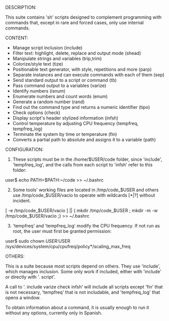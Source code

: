 DESCRIPTION:

This suite contains 'sh' scripts designed to complement programming with
commands that, except in rare and forced cases, only use internal commands.

CONTENT:

- Manage script inclusion (include)
- Filter text: highlight, delete, replace and output mode (shead)
- Manipulate strings and variables (trip,trim)
- Colorize/style text (tize)
- Positionable text generator, with style, repetitions and more (parp)
- Separate instances and can execute commands with each of them (sep)
- Send standard output to a script or command (tb)
- Pass command output to a variables (varize)
- Identify numbers (isnum)
- Enumerate numbers and count words (enum)
- Generate a random number (rand)
- Find out the command type and returns a numeric identifier (tipo)
- Check options (check)
- Display script's header stylized information (infsh)
- Control temperature by adjusting CPU frequency (tempfreq, tempfreq_log)
- Terminate the system by time or temperature (fin)
- Converts a partial path to absolute and assigns it to a variable (path)

CONFIGURATION:

1. These scripts must be in the /home/$USER/code folder, since 'include',
'tempfreq_log', and the calls from each script to 'infsh' refer to this folder:

user$ echo PATH=$PATH:~/code >> ~/.bashrc

2. Some tools' working files are located in /tmp/code_$USER and others use
/tmp/code_$USER/vacio to operate with wildcards [*|?] without incident.

[ -e /tmp/code_$USER/vacio ] || { mkdir /tmp/code_$USER ; mkdir -m -w /tmp/code_$USER/vacio ;} >> ~/.bashrc

3. 'tempfreq' and 'tempfreq_log' modify the CPU frequency. If not run as root,
the user must first be granted permission:

user$ sudo chown $USER:$USER /sys/devices/system/cpu/cpufreq/policy*/scaling_max_freq

OTHERS:

This is a suite because most scripts depend on others. They use 'include', which
manages inclusion. Some only work if included, either with 'include' or directly
with '. script'.

A call to '. include varize check infsh' will include all scripts except 'fin'
that is not necessary, 'tempfreq' that is not includable, and 'tempfreq_log'
that opens a window.

To obtain information about a command, it is usually enough to run it without
any options, currently only in Spanish.

